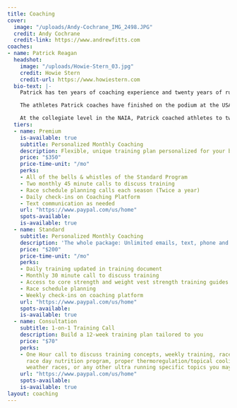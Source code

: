 ```yaml
---
title: Coaching
cover:
  image: "/uploads/Andy-Cochrane_IMG_2498.JPG"
  credit: Andy Cochrane
  credit-link: https://www.andrewfitts.com
coaches:
- name: Patrick Reagan
  headshot:
    image: "/uploads/Howie-Stern_03.jpg"
    credit: Howie Stern
    credit-url: https://www.howiestern.com
  bio-text: |-
    Patrick has ten years of coaching experience and twenty years of running experience. Patrick began coaching endurance athletes in 2011 at the collegiate level. He served as a head cross country and track coach from 2012-2019 in the NAIA. In 2016, Patrick started coaching ultrarunners to guide them towards accomplishing their goals.

    The athletes Patrick coaches have finished on the podium at the USATF 100 Mile Road National Championships, Yeti 100, Ultravasan, and the Javelina Jundred. He has also coached athletes to finishes at Western States 100, UTMB, Comrades, and Hardrock 100.

    At the collegiate level in the NAIA, Patrick coached athletes to twelve All-American awards, including three national runner-up finishes. He also coached ten cross country conference championships teams and was named the USTFCCCA Cross Country Southeastern Coach of the Year.
  tiers:
  - name: Premium
    is-available: true
    subtitle: Personalized Monthly Coaching
    description: Flexible, unique training plan personalized for your busy schedule
    price: "$350"
    price-time-unit: "/mo"
    perks:
    - All of the bells & whistles of the Standard Program
    - Two monthly 45 minute calls to discuss training
    - Race schedule planning calls each season (Twice a year)
    - Daily check-ins on Coaching Platform
    - Text communication as needed
    url: "https://www.paypal.com/us/home"
    spots-available:
    is-available: true
  - name: Standard
    subtitle: Personalized Monthly Coaching
    description: 'The whole package: Unlimited emails, text, phone and Skype calls'
    price: "$200"
    price-time-unit: "/mo"
    perks:
    - Daily training updated in training document
    - Monthly 30 minute call to discuss training
    - Access to core strength and weight vest strength training guides
    - Race schedule planning
    - Weekly check-ins on coaching platform
    url: "https://www.paypal.com/us/home"
    spots-available:
    is-available: true
  - name: Consultation
    subtitle: 1-on-1 Training Call
    description: Build a 12-week training plan tailored to you
    price: "$70"
    perks:
    - One Hour call to discuss training concepts, weekly training, race schedule,
      race day nutrition program, proper thermoregulation/topical cooling for hot
      weather races, or any other ultra running specific topics you may have.
    url: "https://www.paypal.com/us/home"
    spots-available:
    is-available: true
layout: coaching
---
```

